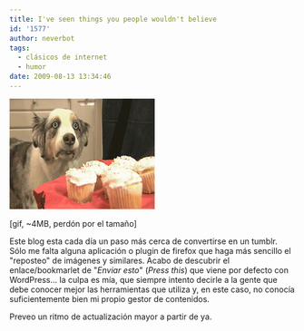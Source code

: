 ```yaml
---
title: I've seen things you people wouldn't believe
id: '1577'
author: neverbot
tags:
  - clásicos de internet
  - humor
date: 2009-08-13 13:34:46
---
```


![You wouldn't believe](./ive-seen-things-you-people-wouldnt-believe/you-wouldnt-believe.gif "You wouldn't believe")

\[gif, ~4MB, perdón por el tamaño\]

Este blog esta cada día un paso más cerca de convertirse en un tumblr. Sólo me falta  alguna aplicación o plugin de firefox que haga más sencillo el "reposteo" de imágenes y similares. Acabo de descubrir el enlace/bookmarlet de "_Enviar esto_" (_Press this_) que viene por defecto con WordPress... la culpa es mía, que siempre intento decirle a la gente que debe conocer mejor las herramientas que utiliza y, en este caso, no conocía suficientemente bien mi propio gestor de contenidos.

Preveo un ritmo de actualización mayor a partir de ya.
